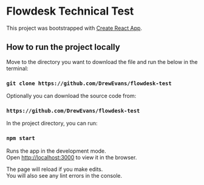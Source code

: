 # Flowdesk Technical Test

This project was bootstrapped with [Create React App](https://github.com/facebook/create-react-app).

## How to run the project locally

Move to the directory you want to download the file and run the below in the terminal:

### `git clone https://github.com/DrewEvans/flowdesk-test`

Optionally you can download the source code from:

### `https://github.com/DrewEvans/flowdesk-test`

In the project directory, you can run:

### `npm start`

Runs the app in the development mode.\
Open [http://localhost:3000](http://localhost:3000) to view it in the browser.

The page will reload if you make edits.\
You will also see any lint errors in the console.
